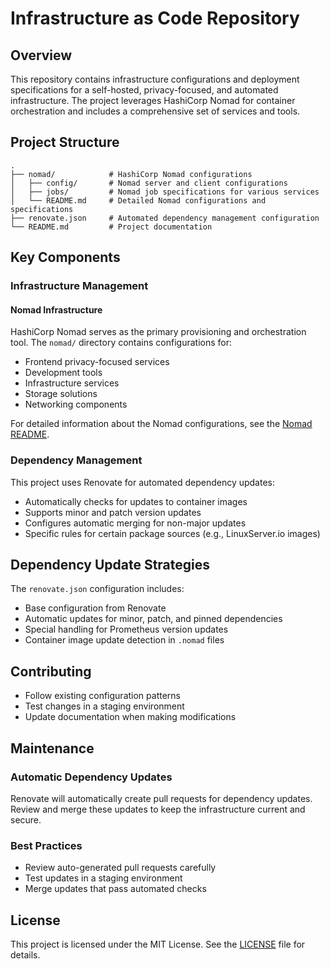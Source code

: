 # Infrastructure as Code Repository

## Overview

This repository contains infrastructure configurations and deployment specifications for a self-hosted, privacy-focused, and automated infrastructure. The project leverages HashiCorp Nomad for container orchestration and includes a comprehensive set of services and tools.

## Project Structure

```
.
├── nomad/            # HashiCorp Nomad configurations
│   ├── config/       # Nomad server and client configurations
│   ├── jobs/         # Nomad job specifications for various services
│   └── README.md     # Detailed Nomad configurations and specifications
├── renovate.json     # Automated dependency management configuration
└── README.md         # Project documentation
```

## Key Components

### Infrastructure Management

#### Nomad Infrastructure
HashiCorp Nomad serves as the primary provisioning and orchestration tool. The `nomad/` directory contains configurations for:
- Frontend privacy-focused services
- Development tools
- Infrastructure services
- Storage solutions
- Networking components

For detailed information about the Nomad configurations, see the [Nomad README](nomad/README.md).

### Dependency Management

This project uses Renovate for automated dependency updates:
- Automatically checks for updates to container images
- Supports minor and patch version updates
- Configures automatic merging for non-major updates
- Specific rules for certain package sources (e.g., LinuxServer.io images)

## Dependency Update Strategies

The `renovate.json` configuration includes:
- Base configuration from Renovate
- Automatic updates for minor, patch, and pinned dependencies
- Special handling for Prometheus version updates
- Container image update detection in `.nomad` files

## Contributing

- Follow existing configuration patterns
- Test changes in a staging environment
- Update documentation when making modifications

## Maintenance

### Automatic Dependency Updates

Renovate will automatically create pull requests for dependency updates. Review and merge these updates to keep the infrastructure current and secure.

### Best Practices
- Review auto-generated pull requests carefully
- Test updates in a staging environment
- Merge updates that pass automated checks

## License

This project is licensed under the MIT License. See the [LICENSE](LICENSE) file for details.
